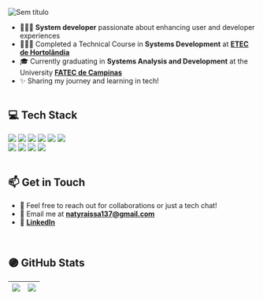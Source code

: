 ![Sem título](https://github.com/NataliaRozario/NataliaRozario/assets/92644921/d491fd8e-87c8-42f3-bd05-72701d62776f)
<!-- https://reheader.glitch.me/home -->

<!-- hand hi 
<img src="https://user-images.githubusercontent.com/1303154/88677602-1635ba80-d120-11ea-84d8-d263ba5fc3c0.gif" width="32px" alt="hi"> -->

- 👩🏻‍💻 **System developer** passionate about enhancing user and developer experiences<br/>
- 👩🏻‍🎓 Completed a Technical Course in **Systems Development** at [**ETEC de Hortolândia**](https://etechortolandia.cps.sp.gov.br/)<br/>
- 🎓 Currently graduating in **Systems Analysis and Development** at the University [**FATEC de Campinas**](https://fateccampinas.com.br/site/)
- ✨ Sharing my journey and learning in tech!
<br/><br/>

## 💻 Tech Stack
<!--
<img height="30" width="40" src="https://cdn.jsdelivr.net/gh/devicons/devicon@latest/icons/c/c-original.svg" /><img height="30" width="40" src="https://cdn.jsdelivr.net/gh/devicons/devicon@latest/icons/cplusplus/cplusplus-original.svg" /><img height="30" width="40" src="https://cdn.jsdelivr.net/gh/devicons/devicon@latest/icons/csharp/csharp-original.svg" /><img height="30" width="40" src="https://cdn.jsdelivr.net/gh/devicons/devicon@latest/icons/html5/html5-original.svg" /><img height="30" width="40" src="https://cdn.jsdelivr.net/gh/devicons/devicon@latest/icons/css3/css3-original.svg" /><img height="30" width="40" src="https://cdn.jsdelivr.net/gh/devicons/devicon@latest/icons/javascript/javascript-plain.svg" /><img height="30" width="40" src="https://cdn.jsdelivr.net/gh/devicons/devicon@latest/icons/illustrator/illustrator-line.svg" /><img height="30" width="40" src="https://cdn.jsdelivr.net/gh/devicons/devicon@latest/icons/mysql/mysql-original.svg" /><img height="30" width="40" src="https://cdn.jsdelivr.net/gh/devicons/devicon@latest/icons/arduino/arduino-original-wordmark.svg" /><img height="30" width="40" src="https://cdn.jsdelivr.net/gh/devicons/devicon@latest/icons/figma/figma-original.svg" /><img height="30" width="40" src="https://cdn.jsdelivr.net/gh/devicons/devicon@latest/icons/notion/notion-original.svg" /> -->

<img src="https://ziadoua.github.io/m3-Markdown-Badges/badges/C/c2.svg"> <img src="https://ziadoua.github.io/m3-Markdown-Badges/badges/C++/c++2.svg"> 
<img src="https://ziadoua.github.io/m3-Markdown-Badges/badges/CSharp/csharp2.svg">
<img src="https://ziadoua.github.io/m3-Markdown-Badges/badges/HTML/html2.svg">
<img src="https://ziadoua.github.io/m3-Markdown-Badges/badges/CSS/css2.svg">
<img src="https://ziadoua.github.io/m3-Markdown-Badges/badges/Javascript/javascript2.svg"><br/>
<img src="https://ziadoua.github.io/m3-Markdown-Badges/badges/Illustrator/illustrator2.svg">
<img src="https://ziadoua.github.io/m3-Markdown-Badges/badges/MySQL/mysql2.svg">
<img src="https://ziadoua.github.io/m3-Markdown-Badges/badges/Figma/figma2.svg">
<img src="https://ziadoua.github.io/m3-Markdown-Badges/badges/Notion/notion3.svg">
<br/><br/>

## 📫 Get in Touch 
<!-- <img height="20" src="https://ziadoua.github.io/m3-Markdown-Badges/badges/LinkedIn/linkedin1.svg"> -->
<!-- [![Linkedin Badge](https://img.shields.io/badge/-LinkedIn-blue?style=flat-square&logo=Linkedin&logoColor=white&link=https://www.linkedin.com/in/natalia-rozario/)](https://www.linkedin.com/in/natalia-rozario/) -->
- 💬 Feel free to reach out for collaborations or just a tech chat!<br/>
- 📧 Email me at **natyraissa137@gmail.com**<br/>
- 🔗 [**LinkedIn**](https://www.linkedin.com/in/natalia-rozario)

<br/>

## 🟣 GitHub Stats
| ![](https://github-readme-streak-stats.herokuapp.com/?user=NataliaRozario&theme=tokyonight&hide_border=false) | ![](https://github-readme-stats.vercel.app/api/top-langs/?username=NataliaRozario&theme=tokyonight&hide_border=false&include_all_commits=true&count_private=true&layout=compact) |
| ------------- | ------------- |
<!-- https://forthebadge.com -->

<!-- Github stats from https://github.com/anuraghazra/github-readme-stats
![Natalia's GitHub stats](https://github-readme-stats.vercel.app/api?username=NataliaRozario&show_icons=true&theme=tokyonight) -->
<!-- visit count
[![](https://visitcount.itsvg.in/api?id=NataliaRozario&icon=3&color=6)](https://visitcount.itsvg.in) -->
<!-- Proudly created with GPRM ( https://gprm.itsvg.in ) -->
